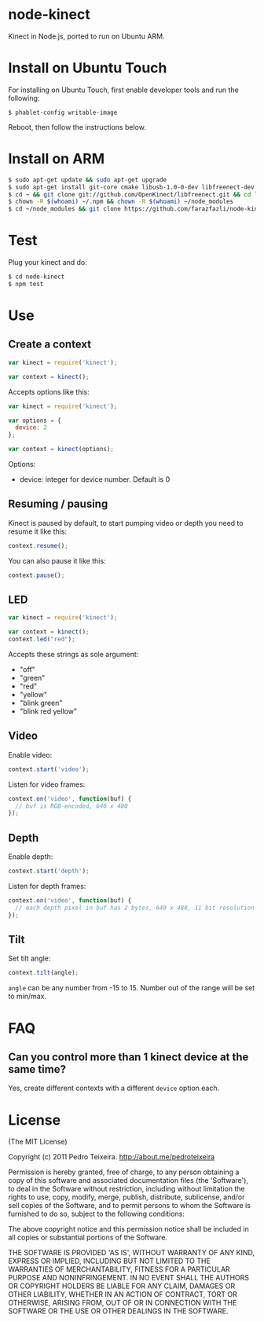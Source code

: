 # node-kinect

Kinect in Node.js, ported to run on Ubuntu ARM.

# Install on Ubuntu Touch

For installing on Ubuntu Touch, first enable developer tools and run the following:

```
$ phablet-config writable-image
```

Reboot, then follow the instructions below.

# Install on ARM

```sh
$ sudo apt-get update && sudo apt-get upgrade 
$ sudo apt-get install git-core cmake libusb-1.0-0-dev libfreenect-dev libxmu-dev libxi-dev freeglut3-dev usbutils libkrb5-dev nodejs-legacy
$ cd ~ && git clone git://github.com/OpenKinect/libfreenect.git && cd libfreenect && mkdir build && cd build && cmake .. && make && sudo make install && sudo ldconfig /usr/local/lib64/ && npm install serialport
$ chown -R $(whoami) ~/.npm && chown -R $(whoami) ~/node_modules
$ cd ~/node_modules && git clone https://github.com/farazfazli/node-kinect-ubuntu.git && cd node-kinect-ubuntu && npm install
```

# Test

Plug your kinect and do:

```sh
$ cd node-kinect
$ npm test
```

# Use

## Create a context

```js
var kinect = require('kinect');

var context = kinect();
```

Accepts options like this:

```js
var kinect = require('kinect');

var options = {
  device: 2
};

var context = kinect(options);
```


Options:

* device: integer for device number. Default is 0

## Resuming / pausing

Kinect is paused by default, to start pumping video or depth you need to resume it like this:

```js
context.resume();
```

You can also pause it like this:

```js
context.pause();
```

## LED

```js
var kinect = require('kinect');

var context = kinect();
context.led("red");
```

Accepts these strings as sole argument:

* "off"
* "green"
* "red"
* "yellow"
* "blink green"
* "blink red yellow"

## Video

Enable video:

```js
context.start('video');
```

Listen for video frames:

```js
context.on('video', function(buf) {
  // buf is RGB-encoded, 640 x 480
});
```

## Depth

Enable depth:

```js
context.start('depth');
```

Listen for depth frames:

```js
context.on('video', function(buf) {
  // each depth pixel in buf has 2 bytes, 640 x 480, 11 bit resolution
});
```

## Tilt

Set tilt angle:

```js
context.tilt(angle);
```

`angle` can be any number from -15 to 15. Number out of the range will be set to min/max.

# FAQ

## Can you control more than 1 kinect device at the same time?

Yes, create different contexts with a different `device` option each.

# License

(The MIT License)

Copyright (c) 2011 Pedro Teixeira. http://about.me/pedroteixeira

Permission is hereby granted, free of charge, to any person obtaining a copy of this software and associated documentation files (the 'Software'), to deal in the Software without restriction, including without limitation the rights to use, copy, modify, merge, publish, distribute, sublicense, and/or sell copies of the Software, and to permit persons to whom the Software is furnished to do so, subject to the following conditions:

The above copyright notice and this permission notice shall be included in all copies or substantial portions of the Software.

THE SOFTWARE IS PROVIDED 'AS IS', WITHOUT WARRANTY OF ANY KIND, EXPRESS OR IMPLIED, INCLUDING BUT NOT LIMITED TO THE WARRANTIES OF MERCHANTABILITY, FITNESS FOR A PARTICULAR PURPOSE AND NONINFRINGEMENT. IN NO EVENT SHALL THE AUTHORS OR COPYRIGHT HOLDERS BE LIABLE FOR ANY CLAIM, DAMAGES OR OTHER LIABILITY, WHETHER IN AN ACTION OF CONTRACT, TORT OR OTHERWISE, ARISING FROM, OUT OF OR IN CONNECTION WITH THE SOFTWARE OR THE USE OR OTHER DEALINGS IN THE SOFTWARE.
